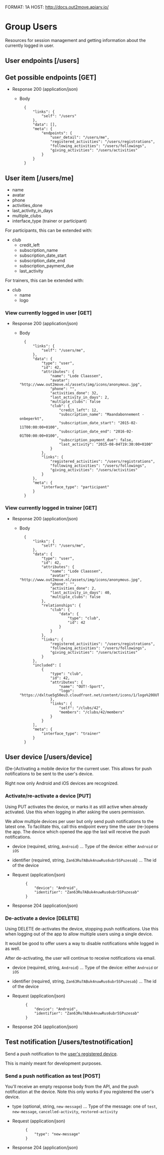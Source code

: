 FORMAT: 1A
HOST: http://docs.out2move.apiary.io/

# Group Users

Resources for session management and getting information about the currently logged in user.

## User endpoints [/users]

## Get possible endpoints [GET]

+ Response 200 (application/json)

    + Body

            {
                "links": {
                    "self": "/users"
                },
                "data": [],
                "meta": {
                    "endpoints": {
                        "user_detail": "/users/me",
                        "registered_activities": "/users/registrations",
                        "following_activities": "/users/followings",
                        "giving_activities": "/users/activities"
                    }
                }
            }

## User item [/users/me]

+ name
+ avatar
+ phone
+ activities_done
+ last_activity_in_days
+ multiple_clubs
+ interface_type (trainer or participant)

For participants, this can be extended with:

+ club
    + credit_left
    + subscription_name
    + subscription_date_start
    + subscription_date_end
    + subscription_payment_due
    + last_activity

For trainers, this can be extended with:

+ club
    + name
    + logo

### View currently logged in user [GET]

+ Response 200 (application/json)

    + Body

            {
                "links": {
                    "self": "/users/me",
                },
                "data": {
                    "type": "user",
                    "id": 42,
                    "attributes": {
                        "name": "Lode Claassen",
                        "avatar": "http://www.out2move.nl/assets/img/icons/anonymous.jpg",
                        "phone": "",
                        "activities_done": 32,
                        "last_activity_in_days": 2,
                        "multiple_clubs": false
                        "club": {
                            "credit_left": 12,
                            "subscription_name": "Maandabonnement - onbeperkt",
                            "subscription_date_start": "2015-02-11T00:00:00+0100",
                            "subscription_date_end": "2016-02-01T00:00:00+0100",
                            "subscription_payment_due": false,
                            "last_activity": "2015-08-04T19:30:00+0100"
                        }
                    },
                    "links": {
                        "registered_activities": "/users/registrations",
                        "following_activities": "/users/followings",
                        "giving_activities": "/users/activities"
                    }
                },
                "meta": {
                    "interface_type": "participant"
                }
            }

### View currently logged in trainer [GET]

+ Response 200 (application/json)

    + Body

            {
                "links": {
                    "self": "/users/me",
                },
                "data": {
                    "type": "user",
                    "id": 42,
                    "attributes": {
                        "name": "Lode Claassen",
                        "avatar": "http://www.out2move.nl/assets/img/icons/anonymous.jpg",
                        "phone": "",
                        "activities_done": 2,
                        "last_activity_in_days": 40,
                        "multiple_clubs": false
                    },
                    "relationships": {
                        "club": {
                            "data": {
                                "type": "club",
                                "id": 42
                            }
                        }
                    },
                    "links": {
                        "registered_activities": "/users/registrations",
                        "following_activities": "/users/followings",
                        "giving_activities": "/users/activities"
                    }
                },
                "included": [
                    {
                        "type": "club",
                        "id": 42,
                        "attributes": {
                            "name": "OUT!-Sport",
                            "logo": "https://dxltue5g50eu3.cloudfront.net/content/icons/1/logo%20OUT!%20met%20url.png"
                        },
                        "links": {
                            "self": "/clubs/42",
                            "members": "/clubs/42/members"
                        }
                    }
                ],
                "meta": {
                    "interface_type": "trainer"
                }
            }

## User device [/users/device]

(De-)Activating a mobile device for the current user.
This allows for push notifications to be sent to the user's device.

Right now only Android and iOS devices are recognized.

### Activate/re-activate a device [PUT]

Using PUT activates the device, or marks it as still active when already activated.
Use this when logging in after asking the users permission.

We allow multiple devices per user but only send push notifications to the latest one.
To facilitate this, call this endpoint every time the user (re-)opens the app.
The device which opened the app the last will receive the push notifications.

+ device (required, string, `Android`) ... Type of the device: either `Android` or `iOS`
+ identifier (required, string, `Zan63Ru7ABuk4nuwRus6ubr5SPuzesab`) ... The id of the device

+ Request (application/json)

            {
                "device": "Android",
                "identifier": "Zan63Ru7ABuk4nuwRus6ubr5SPuzesab"
            }

+ Response 204 (application/json)

### De-activate a device [DELETE]

Using DELETE de-activates the device, stopping push notifications.
Use this when logging out of the app to allow multiple users using a single device.

It would be good to offer users a way to disable notifications while logged in as well.

After de-activating, the user will continue to receive notifications via email.

+ device (required, string, `Android`) ... Type of the device: either `Android` or `iOS`
+ identifier (required, string, `Zan63Ru7ABuk4nuwRus6ubr5SPuzesab`) ... The id of the device

+ Request (application/json)

            {
                "device": "Android",
                "identifier": "Zan63Ru7ABuk4nuwRus6ubr5SPuzesab"
            }

+ Response 204 (application/json)

## Test notification [/users/testnotification]

Send a push notification to the [user's registered device](/reference/users/user-device).

This is mainly meant for development purposes.

### Send a push notification as test [POST]

You'll receive an empty response body from the API, and the push notification at the device.
Note this only works if you registered the user's device.

+ type (optional, string, `new-message`) ... Type of the message: one of `test`, `new-message`, `cancelled-activity`, `restored-activity`

+ Request (application/json)

            {
                "type": "new-message"
            }

+ Response 204 (application/json)

